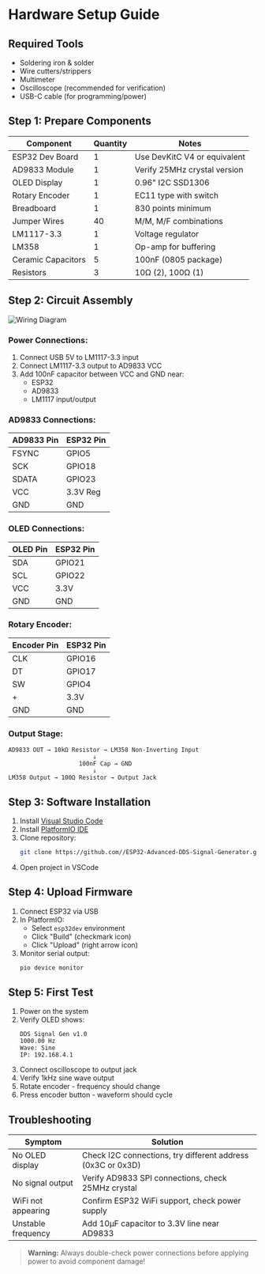 # Hardware Setup Guide

## Required Tools
- Soldering iron & solder
- Wire cutters/strippers
- Multimeter
- Oscilloscope (recommended for verification)
- USB-C cable (for programming/power)

## Step 1: Prepare Components
| Component | Quantity | Notes |
|-----------|----------|-------|
| ESP32 Dev Board | 1 | Use DevKitC V4 or equivalent |
| AD9833 Module | 1 | Verify 25MHz crystal version |
| OLED Display | 1 | 0.96" I2C SSD1306 |
| Rotary Encoder | 1 | EC11 type with switch |
| Breadboard | 1 | 830 points minimum |
| Jumper Wires | 40 | M/M, M/F combinations |
| LM1117-3.3 | 1 | Voltage regulator |
| LM358 | 1 | Op-amp for buffering |
| Ceramic Capacitors | 5 | 100nF (0805 package) |
| Resistors | 3 | 10Ω (2), 100Ω (1) |

## Step 2: Circuit Assembly
![Wiring Diagram](images/wiring_diagram_v1.png)

### Power Connections:
1. Connect USB 5V to LM1117-3.3 input
2. Connect LM1117-3.3 output to AD9833 VCC
3. Add 100nF capacitor between VCC and GND near:
   - ESP32
   - AD9833
   - LM1117 input/output

### AD9833 Connections:
| AD9833 Pin | ESP32 Pin |
|------------|-----------|
| FSYNC      | GPIO5     |
| SCK        | GPIO18    |
| SDATA      | GPIO23    |
| VCC        | 3.3V Reg  |
| GND        | GND       |

### OLED Connections:
| OLED Pin | ESP32 Pin |
|----------|-----------|
| SDA      | GPIO21    |
| SCL      | GPIO22    |
| VCC      | 3.3V      |
| GND      | GND       |

### Rotary Encoder:
| Encoder Pin | ESP32 Pin |
|-------------|-----------|
| CLK         | GPIO16    |
| DT          | GPIO17    |
| SW          | GPIO4     |
| +           | 3.3V      |
| GND         | GND       |

### Output Stage:
```
AD9833 OUT → 10kΩ Resistor → LM358 Non-Inverting Input
                        ↓
                    100nF Cap → GND
                        ↓
LM358 Output → 100Ω Resistor → Output Jack
```

## Step 3: Software Installation
1. Install [Visual Studio Code](https://code.visualstudio.com/)
2. Install [PlatformIO IDE](https://platformio.org/install/ide?install=vscode)
3. Clone repository:
   ```bash
   git clone https://github.com//ESP32-Advanced-DDS-Signal-Generator.git
   ```
4. Open project in VSCode

## Step 4: Upload Firmware
1. Connect ESP32 via USB
2. In PlatformIO:
   - Select `esp32dev` environment
   - Click "Build" (checkmark icon)
   - Click "Upload" (right arrow icon)
3. Monitor serial output:
   ```bash
   pio device monitor
   ```

## Step 5: First Test
1. Power on the system
2. Verify OLED shows:
   ```
   DDS Signal Gen v1.0
   1000.00 Hz
   Wave: Sine
   IP: 192.168.4.1
   ```
3. Connect oscilloscope to output jack
4. Verify 1kHz sine wave output
5. Rotate encoder - frequency should change
6. Press encoder button - waveform should cycle

## Troubleshooting
| Symptom | Solution |
|---------|----------|
| No OLED display | Check I2C connections, try different address (0x3C or 0x3D) |
| No signal output | Verify AD9833 SPI connections, check 25MHz crystal |
| WiFi not appearing | Confirm ESP32 WiFi support, check power supply |
| Unstable frequency | Add 10μF capacitor to 3.3V line near AD9833 |

> **Warning:** Always double-check power connections before applying power to avoid component damage!
